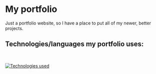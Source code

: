 # My portfolio

Just a portfolio website, so I have a place to put all of my newer, better projects.

## Technologies/languages my portfolio uses:
<br/>

[![Technologies used](https://skillicons.dev/icons?i=react,typescript,supabase)](/)
